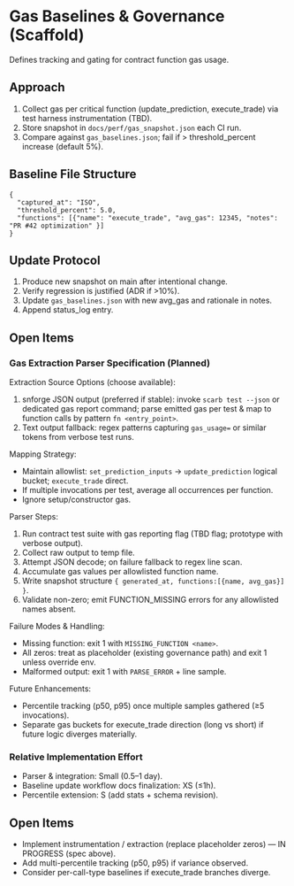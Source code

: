 # Gas Baselines & Governance (Scaffold)

Defines tracking and gating for contract function gas usage.

## Approach

1. Collect gas per critical function (update_prediction, execute_trade) via test harness instrumentation (TBD).
2. Store snapshot in `docs/perf/gas_snapshot.json` each CI run.
3. Compare against `gas_baselines.json`; fail if > threshold_percent increase (default 5%).

## Baseline File Structure

```
{
  "captured_at": "ISO",
  "threshold_percent": 5.0,
  "functions": [{"name": "execute_trade", "avg_gas": 12345, "notes": "PR #42 optimization" }]
}
```

## Update Protocol

1. Produce new snapshot on main after intentional change.
2. Verify regression is justified (ADR if >10%).
3. Update `gas_baselines.json` with new avg_gas and rationale in notes.
4. Append status_log entry.

## Open Items

### Gas Extraction Parser Specification (Planned)

Extraction Source Options (choose available):

1. snforge JSON output (preferred if stable): invoke `scarb test --json` or dedicated gas report command; parse emitted gas per test & map to function calls by pattern `fn <entry_point>`.
2. Text output fallback: regex patterns capturing `gas_usage=` or similar tokens from verbose test runs.

Mapping Strategy:

- Maintain allowlist: `set_prediction_inputs` -> `update_prediction` logical bucket; `execute_trade` direct.
- If multiple invocations per test, average all occurrences per function.
- Ignore setup/constructor gas.

Parser Steps:

1. Run contract test suite with gas reporting flag (TBD flag; prototype with verbose output).
2. Collect raw output to temp file.
3. Attempt JSON decode; on failure fallback to regex line scan.
4. Accumulate gas values per allowlisted function name.
5. Write snapshot structure `{ generated_at, functions:[{name, avg_gas}] }`.
6. Validate non-zero; emit FUNCTION_MISSING errors for any allowlisted names absent.

Failure Modes & Handling:

- Missing function: exit 1 with `MISSING_FUNCTION <name>`.
- All zeros: treat as placeholder (existing governance path) and exit 1 unless override env.
- Malformed output: exit 1 with `PARSE_ERROR` + line sample.

Future Enhancements:

- Percentile tracking (p50, p95) once multiple samples gathered (≥5 invocations).
- Separate gas buckets for execute_trade direction (long vs short) if future logic diverges materially.

### Relative Implementation Effort

- Parser & integration: Small (0.5–1 day).
- Baseline update workflow docs finalization: XS (≤1h).
- Percentile extension: S (add stats + schema revision).

## Open Items

- Implement instrumentation / extraction (replace placeholder zeros) — IN PROGRESS (spec above).
- Add multi-percentile tracking (p50, p95) if variance observed.
- Consider per-call-type baselines if execute_trade branches diverge.
